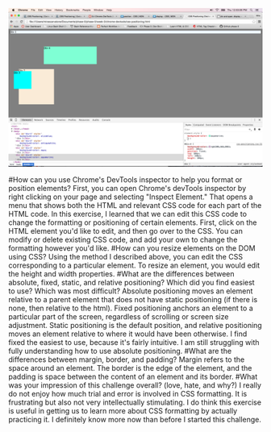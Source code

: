![1](./imgs/1.png "1")


#How can you use Chrome's DevTools inspector to help you format or position elements?
  First, you can open Chrome's devTools inspector by right clicking on your page and selecting "Inspect Element." That opens a menu that shows both the HTML and relevant CSS code for each part of the HTML code. In this exercise, I learned that we can edit this CSS code to change the formatting or positioning of certain elements. First, click on the HTML element you'd like to edit, and then go over to the CSS. You can modify or delete existing CSS code, and add your own to change the formatting however you'd like.
#How can you resize elements on the DOM using CSS?
  Using the method I described above, you can edit the CSS corresponding to a particular element. To resize an element, you would edit the height and width properties.
#What are the differences between absolute, fixed, static, and relative positioning? Which did you find easiest to use? Which was most difficult?
  Absolute positioning moves an element relative to a parent element that does not have static positioning (if there is none, then relative to the html). Fixed positioning anchors an element to a particular part of the screen, regardless of scrolling or screen size adjustment. Static positioning is the default position, and relative positioning moves an element relative to where it would have been otherwise.
  I find fixed the easiest to use, because it's fairly intuitive. I am still struggling with fully understanding how to use absolute positioning.
#What are the differences between margin, border, and padding?
  Margin refers to the space around an element. The border is the edge of the element, and the padding is space between the content of an element and its border.
#What was your impression of this challenge overall? (love, hate, and why?)
  I really do not enjoy how much trial and error is involved in CSS formatting. It is frustrating but also not very intellectually stimulating. I do think this exercise is useful in getting us to learn more about CSS formatting by actually practicing it. I definitely know more now than before I started this challenge.